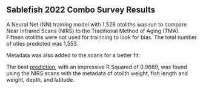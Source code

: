 ## Sablefish 2022 Combo Survey Results ##
A Neural Net (NN) training model with 1,528 otoliths was run to compare Near Infrared Scans (NIRS) to the Traditional Method of Aging (TMA).  Fifteen otoliths were not used for trainning to look for bias. The total number of oties predicted was 1,553.

Metadata was also added to the scans for a better fit.  

The best [prediction](/Sablefish_2022_Combo_Survey_Results_DRAFT/Sable_2022_Combo_Scans_Otie_Wgt_Fish_Len_Weight_Depth_Lat_Agreement_Fig.png), with an impressive R Squared of 0.9669, was found using the NIRS scans with the metadata of otolith weight, fish length and weight, depth, and latitude.  


